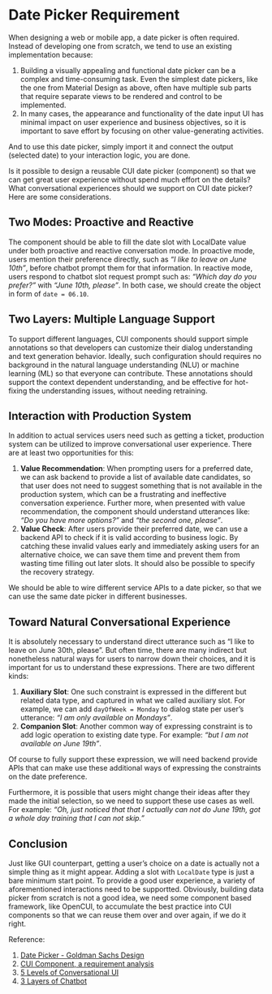# Date Picker Requirement

When designing a web or mobile app, a date picker is often required. Instead of developing one from scratch, we tend to use an existing implementation because:

1. Building a visually appealing and functional date picker can be a complex and time-consuming task. Even the simplest date pickers, like the one from Material Design as above, often have multiple sub parts that require separate views to be rendered and control to be implemented.
2. In many cases, the appearance and functionality of the date input UI has minimal impact on user experience and business objectives, so it is important to save effort by focusing on other value-generating activities.

And to use this date picker, simply import it and connect the output (selected date) to your interaction logic, you are done.

Is it possible to design a reusable CUI date picker (component) so that we can get great user experience without spend much effort on the details? What conversational experiences should we support on CUI date picker? Here are some considerations.

## Two Modes: Proactive and Reactive
The component should be able to fill the date slot with LocalDate value under both proactive and reactive conversation mode. In proactive mode, users mention their preference directly, such as *“I like to leave on June 10th”*, before chatbot prompt them for that information. In reactive mode, users respond to chatbot slot request prompt such as: *“Which day do you prefer?”* with *“June 10th, please”*. In both case, we should create the object in form of `date = 06.10`.

## Two Layers: Multiple Language Support
To support different languages, CUI components should support simple annotations so that developers can customize their dialog understanding and text generation behavior. Ideally, such configuration should requires no background in the natural language understanding (NLU) or machine learning (ML) so that everyone can contribute. These annotations should support the context dependent understanding, and be effective for hot-fixing the understanding issues, without needing retraining.

## Interaction with Production System
In addition to actual services users need such as getting a ticket, production system can be utilized to improve conversational user experience. There are at least two opportunities for this:

1. **Value Recommendation**: When prompting users for a preferred date, we can ask backend to provide a list of available date candidates, so that user does not need to suggest something that is not available in the production system, which can be a frustrating and ineffective conversation experience. Further more, when presented with value recommendation, the component should understand utterances like: *“Do you have more options?”* and *“the second one, please”*.
2. **Value Check**: After users provide their preferred date, we can use a backend API to check if it is valid according to business logic. By catching these invalid values early and immediately asking users for an alternative choice, we can save them time and prevent them from wasting time filling out later slots. It should also be possible to specify the recovery strategy.

We should be able to wire different service APIs to a date picker, so that we can use the same date picker in different businesses.

## Toward Natural Conversational Experience
It is absolutely necessary to understand direct utterance such as “I like to leave on June 30th, please”. But often time, there are many indirect but nonetheless natural ways for users to narrow down their choices, and it is important for us to understand these expressions. There are two different kinds:

1. **Auxiliary Slot**: One such constraint is expressed in the different but related data type, and captured in what we called auxiliary slot. For example, we can add `dayOfWeek = Monday` to dialog state per user’s utterance: *“I am only available on Mondays”*.
2. **Companion Slot**: Another common way of expressing constraint is to add logic operation to existing date type. For example: *“but I am not available on June 19th”*.

Of course to fully support these expression, we will need backend provide APIs that can make use these additional ways of expressing the constraints on the date preference.

Furthermore, it is possible that users might change their ideas after they made the initial selection, so we need to support these use cases as well. For example: *“Oh, just noticed that that I actually can not do June 19th, got a whole day training that I can not skip.”*

## Conclusion
Just like GUI counterpart, getting a user’s choice on a date is actually not a simple thing as it might appear. Adding a slot with `LocalDate` type is just a bare minimum start point. To provide a good user experience, a variety of aforementioned interactions need to be supportted. Obviously, building data picker from scratch is not a good idea, we need some component based framework, like OpenCUI, to accumulate the best practice into CUI components so that we can reuse them over and over again, if we do it right.

Reference:
1. [Date Picker - Goldman Sachs Design](https://design.gs.com/components/date-picker)
2. [CUI Component, a requirement analysis](https://opencui.medium.com/component-approach-for-chatbot-dca67b36d888)
3. [5 Levels of Conversational UI](/guide/5levels-cui.md)
4. [3 Layers of Chatbot](https://opencui.medium.com/4-layers-of-chatbot-658ccceea382)
